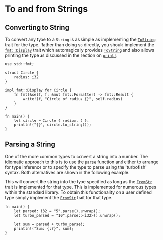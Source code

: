 # To and from Strings

## Converting to String

To convert any type to a `String` is as simple as implementing the [`ToString`]
trait for the type. Rather than doing so directly, you should implement the
[`fmt::Display`][Display] trait which automagically provides [`ToString`] and
also allows printing the type as discussed in the section on [`print!`][print].

```rust,editable
use std::fmt;

struct Circle {
    radius: i32
}

impl fmt::Display for Circle {
    fn fmt(&self, f: &mut fmt::Formatter) -> fmt::Result {
        write!(f, "Circle of radius {}", self.radius)
    }
}

fn main() {
    let circle = Circle { radius: 6 };
    println!("{}", circle.to_string());
}
```

## Parsing a String

One of the more common types to convert a string into a number. The idiomatic
approach to this is to use the [`parse`] function and either to arrange for
type inference or to specify the type to parse using the 'turbofish' syntax.
Both alternatives are shown in the following example.

This will convert the string into the type specified as long as the [`FromStr`]
trait is implemented for that type. This is implemented for numerous types
within the standard library. To obtain this functionality on a user defined type
simply implement the [`FromStr`] trait for that type.

```rust,editable
fn main() {
    let parsed: i32 = "5".parse().unwrap();
    let turbo_parsed = "10".parse::<i32>().unwrap();

    let sum = parsed + turbo_parsed;
    println!("Sum: {:?}", sum);
}
```

[`ToString`]: https://doc.rust-lang.org/std/string/trait.ToString.html
[Display]: https://doc.rust-lang.org/std/fmt/trait.Display.html
[print]: ../hello/print.md
[`parse`]: https://doc.rust-lang.org/std/primitive.str.html#method.parse
[`FromStr`]: https://doc.rust-lang.org/std/str/trait.FromStr.html
